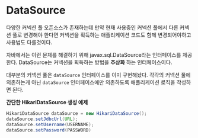 # DataSource

다양한 커넥션 풀 오픈소스가 존재하는데 만약 현재 사용중인 커넥션 풀에서 다른 커넥션 풀로 변경해야 한다면 커넥션을 획득하는 애플리케이션 코드도 함께 변경되어야하고 사용법도 다를것이다.

자바에서는 이런 문제를 해결하기 위해 javax.sql.DataSource라는 인터페이스를 제공한다. 
DataSource는 커넥션을 획득하는 방법을 __추상화__ 하는 인터페이스이다. 

대부분의 커넥션 풀은 `dataSource` 인터페이스를 이미 구현해놨다. 각각의 커넥션 풀에 의존하는게 아닌 `dataSource` 인터페이스에만 의존하도록 애플리케이션 로직을 작성하면 된다. 

__간단한 HikariDataSource 생성 예제__
```java
HikariDataSource dataSource = new HikariDataSource();
dataSource.setJdbcUrl(URL);
dataSource.setUsername(USERNAME);
dataSource.setPassword(PASSWORD)
```